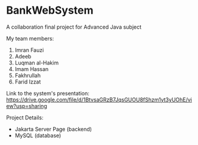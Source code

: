 # BankWebSystem
A collaboration final project for Advanced Java subject

My team members:
1. Imran Fauzi
2. Adeeb
3. Luqman al-Hakim
4. Imam Hassan
5. Fakhrullah
6. Farid Izzat


Link to the system's presentation:
https://drive.google.com/file/d/1BtvsaGRzB7JqsGUOU8fShzm1yt3yUOhE/view?usp=sharing


Project Details:
 - Jakarta Server Page (backend)
 - MySQL (database)
